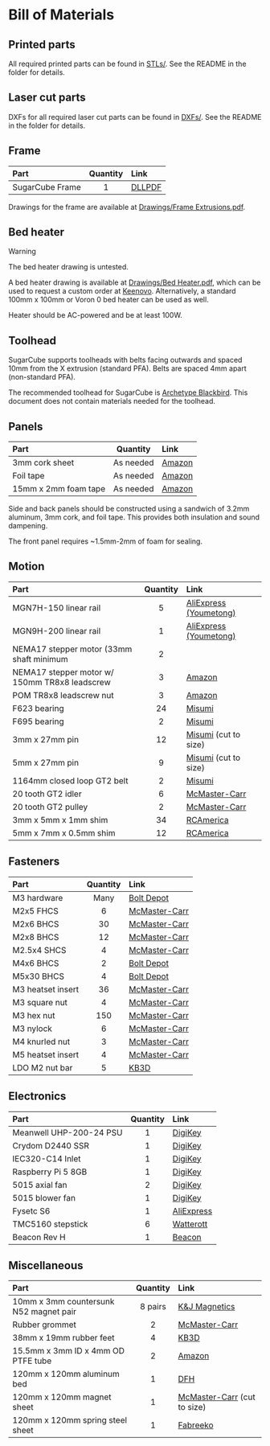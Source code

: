 # Bill of Materials

## Printed parts

All required printed parts can be found in [STLs/](STLs). See the README in the folder for details.

## Laser cut parts

DXFs for all required laser cut parts can be found in [DXFs/](DXFs). See the README in the folder for details.

## Frame

| Part | Quantity | Link |
|:-|:-:|:-|
| SugarCube Frame | 1 | [DLLPDF](https://dllpdf.com/sugarcube-frame) |

Drawings for the frame are available at [Drawings/Frame Extrusions.pdf](Drawings/Frame%20Extrusions.pdf).

## Bed heater

> [!WARNING]
> The bed heater drawing is untested.

A bed heater drawing is available at [Drawings/Bed Heater.pdf](Drawings/Bed%20Heater.pdf), which can be used to request a custom order at [Keenovo](https://www.keenovo.com/). Alternatively, a standard 100mm x 100mm or Voron 0 bed heater can be used as well.

Heater should be AC-powered and be at least 100W.

## Toolhead

SugarCube supports toolheads with belts facing outwards and spaced 10mm from the X extrusion (standard PFA). Belts are spaced 4mm apart (non-standard PFA).

The recommended toolhead for SugarCube is [Archetype Blackbird](https://github.com/Armchair-Heavy-Industries/Archetype). This document does not contain materials needed for the toolhead.

## Panels

| Part | Quantity | Link |
|:-|:-:|:-|
| 3mm cork sheet | As needed | [Amazon](https://www.amazon.com/gp/product/B0CFKTGZSB/) |
| Foil tape | As needed | [Amazon](https://www.amazon.com/dp/B0CNSXHK5C) |
| 15mm x 2mm foam tape | As needed | [Amazon](https://www.amazon.com/dp/B07L69KY7X) |

Side and back panels should be constructed using a sandwich of 3.2mm aluminum, 3mm cork, and foil tape. This provides both insulation and sound dampening.

The front panel requires ~1.5mm-2mm of foam for sealing.

## Motion

| Part | Quantity | Link |
|:-|:-:|:-|
| MGN7H-150 linear rail | 5 | [AliExpress (Youmetong)](https://www.aliexpress.us/item/3256801304880853.html) |
| MGN9H-200 linear rail | 1 | [AliExpress (Youmetong)](https://www.aliexpress.us/item/3256801245010834.html) |
| NEMA17 stepper motor (33mm shaft minimum | 2 |  | [StepperOnline](https://www.omc-stepperonline.com/nema-17-high-temp-stepper-motor-55ncm-77-93oz-in-55mm-round-shaft-insulation-class-h-180c-17hs19-2504s-h-v1)
| NEMA17 stepper motor w/ 150mm TR8x8 leadscrew | 3 | [Amazon](https://www.amazon.com/dp/B07YQLVZ86/) |
| POM TR8x8 leadscrew nut | 3 | [Amazon](https://www.amazon.com/gp/product/B07RJT1GD8/) |
| F623 bearing | 24 | [Misumi](https://us.misumi-ec.com/vona2/detail/221000528976/) |
| F695 bearing | 2 | [Misumi](https://us.misumi-ec.com/vona2/detail/221000528976/) |
| 3mm x 27mm pin | 12 | [Misumi](https://us.misumi-ec.com/vona2/detail/110100140710/) (cut to size) |
| 5mm x 27mm pin | 9 | [Misumi](https://us.misumi-ec.com/vona2/detail/110100140710/) (cut to size) |
| 1164mm closed loop GT2 belt | 2 | [Misumi](https://us.misumi-ec.com/vona2/detail/221004924958/?HissuCode=1164-2GT-6) |
| 20 tooth GT2 idler | 6 | [McMaster-Carr](https://www.mcmaster.com/3693N11/) |
| 20 tooth GT2 pulley | 2 | [McMaster-Carr](https://www.mcmaster.com/3684N12/) |
| 3mm x 5mm x 1mm shim | 34 | [RCAmerica](https://www.rcamerica.com/alu-shim-3x5x1-0mm-10-303141) |
| 5mm x 7mm x 0.5mm shim | 12 | [RCAmerica](https://www.rcamerica.com/shim-5x7x0-5-10-338586) |

## Fasteners

| Part | Quantity | Link |
|:-|:-:|:-|
| M3 hardware | Many | [Bolt Depot](https://boltdepot.com/) |
| M2x5 FHCS | 6 | [McMaster-Carr](https://www.mcmaster.com/91294A003/) |
| M2x6 BHCS | 30 | [McMaster-Carr](https://www.mcmaster.com/90128A179/) |
| M2x8 BHCS | 12 | [McMaster-Carr](https://www.mcmaster.com/90128A178/) |
| M2.5x4 SHCS | 4 | [McMaster-Carr](https://www.mcmaster.com/91292A015/) |
| M4x6 BHCS | 2 | [Bolt Depot](https://boltdepot.com/Product-Details?product=15636) |
| M5x30 BHCS | 4 | [Bolt Depot](https://boltdepot.com/Product-Details?product=15651) |
| M3 heatset insert | 36 | [McMaster-Carr](https://www.mcmaster.com/94180A331/) |
| M3 square nut | 4 | [McMaster-Carr](https://www.mcmaster.com/97259A101/) |
| M3 hex nut | 150 | [McMaster-Carr](https://www.mcmaster.com/90870A113/) |
| M3 nylock | 6 | [McMaster-Carr](https://www.mcmaster.com/90576A102/) |
| M4 knurled nut | 3 | [McMaster-Carr](https://www.mcmaster.com/90368A200/) |
| M5 heatset insert | 4 | [McMaster-Carr](https://www.mcmaster.com/94180A361/) |
| LDO M2 nut bar | 5 | [KB3D](https://kb-3d.com/store/frame-enclosure/401-ldo-t-nut-bar-kit-for-voron-v0-1639078625144.html) |

## Electronics

| Part | Quantity | Link |
|:-|:-:|:-|
| Meanwell UHP-200-24 PSU | 1 | [DigiKey](https://www.digikey.com/en/products/detail/mean-well-usa-inc/UHP-200-24/7707239) |
| Crydom D2440 SSR | 1 | [DigiKey](https://www.digikey.com/en/products/detail/sensata-crydom/D2440/221764) |
| IEC320-C14 Inlet | 1 | [DigiKey](https://www.digikey.com/en/products/detail/adam-tech/IEC-GS-1-100/9831135) |
| Raspberry Pi 5 8GB | 1 | [DigiKey](https://www.digikey.com/en/products/detail/raspberry-pi/SC1112/21658257) |
| 5015 axial fan | 2 | [DigiKey](https://www.digikey.com/en/products/detail/delta-electronics/AFB0524HHB/2560406) |
| 5015 blower fan | 1 | [DigiKey](https://www.digikey.com/en/products/detail/delta-electronics/BFB0524HH/1014447) |
| Fysetc S6 | 1 | [AliExpress](https://www.aliexpress.us/item/2255800159054476.html) |
| TMC5160 stepstick | 6 | [Watterott](https://shop.watterott.com/SilentStepStick-TMC5160-Stepper-motor-driver-HV-V15) |
| Beacon Rev H | 1 | [Beacon](https://beacon3d.com/product/beacon-h/) |

## Miscellaneous

| Part | Quantity | Link |
|:-|:-:|:-|
| 10mm x 3mm countersunk N52 magnet pair | 8 pairs | [K&J Magnetics](https://www.kjmagnetics.com/proddetail.asp?prod=R622CS-P-N52) |
| Rubber grommet | 2 | [McMaster-Carr](https://www.mcmaster.com/9307K65/) |
| 38mm x 19mm rubber feet | 4 | [KB3D](https://kb-3d.com/store/hardware/458-rubber-machine-foot-amplifier-38mm-x-19mm-set-of-4-1642262899696.html) |
| 15.5mm x 3mm ID x 4mm OD PTFE tube | 2 | [Amazon](https://www.amazon.com/dp/B07B8CK8L9/) |
| 120mm x 120mm aluminum bed | 1 | [DFH](https://dfh.fm/products/ultra-flat-black-aluminum-beds-for-ants-by-lightweight-labware) |
| 120mm x 120mm magnet sheet | 1 | [McMaster-Carr](https://www.mcmaster.com/7301T25/) (cut to size) |
| 120mm x 120mm spring steel sheet | 1 | [Fabreeko](https://www.fabreeko.com/products/open-beta-semi-satin-thin-dual-sided-textured-beds-by-honeybadger) |
